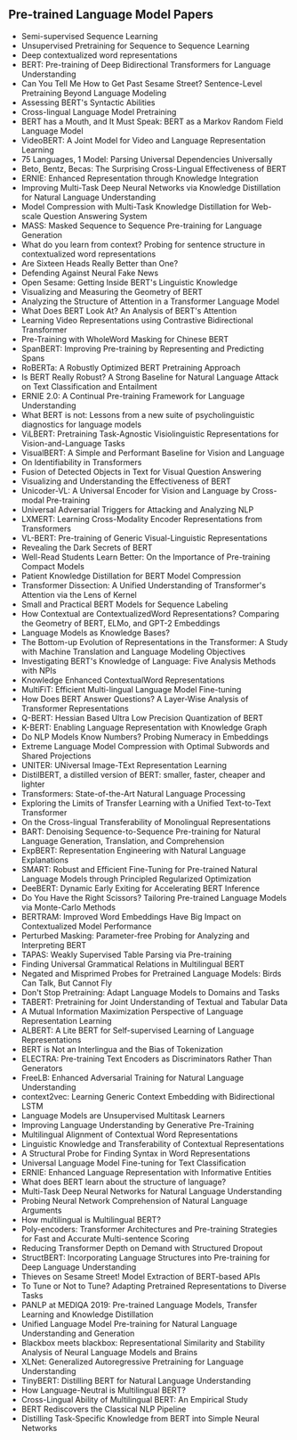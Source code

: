 <h2> Pre-trained Language Model Papers </h2>

<ul>

                             

 <li><a target="_blank" href="https://github.com/manjunath5496/Pre-trained-Language-Model-Papers/blob/master/plm(1).pdf" style="text-decoration:none;">Semi-supervised Sequence Learning</a></li>

 <li><a target="_blank" href="https://github.com/manjunath5496/Pre-trained-Language-Model-Papers/blob/master/plm(2).pdf" style="text-decoration:none;">Unsupervised Pretraining for Sequence to Sequence Learning</a></li>

<li><a target="_blank" href="https://github.com/manjunath5496/Pre-trained-Language-Model-Papers/blob/master/plm(3).pdf" style="text-decoration:none;">Deep contextualized word representations</a></li>
 <li><a target="_blank" href="https://github.com/manjunath5496/Pre-trained-Language-Model-Papers/blob/master/plm(4).pdf" style="text-decoration:none;">BERT: Pre-training of Deep Bidirectional Transformers for Language Understanding</a></li>                              




<li><a target="_blank" href="https://github.com/manjunath5496/Pre-trained-Language-Model-Papers/blob/master/plm(5).pdf" style="text-decoration:none;">Can You Tell Me How to Get Past Sesame Street? Sentence-Level Pretraining Beyond Language Modeling</a></li>
<li><a target="_blank" href="https://github.com/manjunath5496/Pre-trained-Language-Model-Papers/blob/master/plm(6).pdf" style="text-decoration:none;">Assessing BERT's Syntactic Abilities</a></li>
 <li><a target="_blank" href="https://github.com/manjunath5496/Pre-trained-Language-Model-Papers/blob/master/plm(7).pdf" style="text-decoration:none;">Cross-lingual Language Model Pretraining</a></li>

 <li><a target="_blank" href="https://github.com/manjunath5496/Pre-trained-Language-Model-Papers/blob/master/plm(8).pdf" style="text-decoration:none;"> BERT has a Mouth, and It Must Speak: BERT as a Markov Random Field Language Model </a></li>
   <li><a target="_blank" href="https://github.com/manjunath5496/Pre-trained-Language-Model-Papers/blob/master/plm(9).pdf" style="text-decoration:none;">VideoBERT: A Joint Model for Video and Language Representation Learning</a></li>
  
   
 <li><a target="_blank" href="https://github.com/manjunath5496/Pre-trained-Language-Model-Papers/blob/master/plm(10).pdf" style="text-decoration:none;">75 Languages, 1 Model: Parsing Universal Dependencies Universally</a></li>                              
<li><a target="_blank" href="https://github.com/manjunath5496/Pre-trained-Language-Model-Papers/blob/master/plm(11).pdf" style="text-decoration:none;">Beto, Bentz, Becas: The Surprising Cross-Lingual Effectiveness of BERT</a></li>
<li><a target="_blank" href="https://github.com/manjunath5496/Pre-trained-Language-Model-Papers/blob/master/plm(12).pdf" style="text-decoration:none;">ERNIE: Enhanced Representation through Knowledge Integration</a></li>
<li><a target="_blank" href="https://github.com/manjunath5496/Pre-trained-Language-Model-Papers/blob/master/plm(13).pdf" style="text-decoration:none;">Improving Multi-Task Deep Neural Networks via Knowledge Distillation for Natural Language Understanding</a></li>

<li><a target="_blank" href="https://github.com/manjunath5496/Pre-trained-Language-Model-Papers/blob/master/plm(14).pdf" style="text-decoration:none;">Model Compression with Multi-Task Knowledge Distillation for Web-scale Question Answering System</a></li>
                              
<li><a target="_blank" href="https://github.com/manjunath5496/Pre-trained-Language-Model-Papers/blob/master/plm(15).pdf" style="text-decoration:none;">MASS: Masked Sequence to Sequence Pre-training for Language Generation</a></li>

<li><a target="_blank" href="https://github.com/manjunath5496/Pre-trained-Language-Model-Papers/blob/master/plm(16).pdf" style="text-decoration:none;">What do you learn from context? Probing for sentence structure in contextualized word representations </a></li>

  <li><a target="_blank" href="https://github.com/manjunath5496/Pre-trained-Language-Model-Papers/blob/master/plm(17).pdf" style="text-decoration:none;">Are Sixteen Heads Really Better than One?</a></li>   
  
<li><a target="_blank" href="https://github.com/manjunath5496/Pre-trained-Language-Model-Papers/blob/master/plm(18).pdf" style="text-decoration:none;">Defending Against Neural Fake News</a></li> 

  
<li><a target="_blank" href="https://github.com/manjunath5496/Pre-trained-Language-Model-Papers/blob/master/plm(19).pdf" style="text-decoration:none;">Open Sesame: Getting Inside BERT's Linguistic Knowledge</a></li> 

<li><a target="_blank" href="https://github.com/manjunath5496/Pre-trained-Language-Model-Papers/blob/master/plm(20).pdf" style="text-decoration:none;">Visualizing and Measuring the Geometry of BERT</a></li>

<li><a target="_blank" href="https://github.com/manjunath5496/Pre-trained-Language-Model-Papers/blob/master/plm(21).pdf" style="text-decoration:none;">Analyzing the Structure of Attention in a Transformer Language Model</a></li>
<li><a target="_blank" href="https://github.com/manjunath5496/Pre-trained-Language-Model-Papers/blob/master/plm(22).pdf" style="text-decoration:none;">What Does BERT Look At?
An Analysis of BERT's Attention</a></li> 
 
 
 
 
 
 <li><a target="_blank" href="https://github.com/manjunath5496/Pre-trained-Language-Model-Papers/blob/master/plm(23).pdf" style="text-decoration:none;">Learning Video Representations using Contrastive Bidirectional Transformer</a></li> 
 

   <li><a target="_blank" href="https://github.com/manjunath5496/Pre-trained-Language-Model-Papers/blob/master/plm(24).pdf" style="text-decoration:none;">Pre-Training with WholeWord Masking for Chinese BERT</a></li>
 
   <li><a target="_blank" href="https://github.com/manjunath5496/Pre-trained-Language-Model-Papers/blob/master/plm(25).pdf" style="text-decoration:none;">SpanBERT: Improving Pre-training by Representing and Predicting Spans</a></li>                              
 <li><a target="_blank" href="https://github.com/manjunath5496/Pre-trained-Language-Model-Papers/blob/master/plm(26).pdf" style="text-decoration:none;">RoBERTa: A Robustly Optimized BERT Pretraining Approach</a></li>
 
 
 
 <li><a target="_blank" href="https://github.com/manjunath5496/Pre-trained-Language-Model-Papers/blob/master/plm(27).pdf" style="text-decoration:none;">Is BERT Really Robust? A Strong Baseline for Natural Language Attack on Text Classification and Entailment</a></li>
   
 
   <li><a target="_blank" href="https://github.com/manjunath5496/Pre-trained-Language-Model-Papers/blob/master/plm(28).pdf" style="text-decoration:none;">ERNIE 2.0: A Continual Pre-training Framework for Language Understanding</a></li>
 
   <li><a target="_blank" href="https://github.com/manjunath5496/Pre-trained-Language-Model-Papers/blob/master/plm(29).pdf" style="text-decoration:none;">What BERT is not: Lessons from a new suite of psycholinguistic diagnostics for language models</a></li>                              

  <li><a target="_blank" href="https://github.com/manjunath5496/Pre-trained-Language-Model-Papers/blob/master/plm(30).pdf" style="text-decoration:none;">ViLBERT: Pretraining Task-Agnostic Visiolinguistic Representations for Vision-and-Language Tasks</a></li>
 
   <li><a target="_blank" href="https://github.com/manjunath5496/Pre-trained-Language-Model-Papers/blob/master/plm(31).pdf" style="text-decoration:none;">VisualBERT: A Simple and Performant Baseline for Vision and Language</a></li> 
    <li><a target="_blank" href="https://github.com/manjunath5496/Pre-trained-Language-Model-Papers/blob/master/plm(32).pdf" style="text-decoration:none;">On Identifiability in Transformers</a></li> 

   <li><a target="_blank" href="https://github.com/manjunath5496/Pre-trained-Language-Model-Papers/blob/master/plm(33).pdf" style="text-decoration:none;">Fusion of Detected Objects in Text for Visual Question Answering</a></li>                              

  <li><a target="_blank" href="https://github.com/manjunath5496/Pre-trained-Language-Model-Papers/blob/master/plm(34).pdf" style="text-decoration:none;">Visualizing and Understanding the Effectiveness of BERT</a></li> 
 
  <li><a target="_blank" href="https://github.com/manjunath5496/Pre-trained-Language-Model-Papers/blob/master/plm(35).pdf" style="text-decoration:none;">Unicoder-VL: A Universal Encoder for Vision and Language by Cross-modal Pre-training</a></li> 

  <li><a target="_blank" href="https://github.com/manjunath5496/Pre-trained-Language-Model-Papers/blob/master/plm(36).pdf" style="text-decoration:none;">Universal Adversarial Triggers for Attacking and Analyzing NLP</a></li> 
 
<li><a target="_blank" href="https://github.com/manjunath5496/Pre-trained-Language-Model-Papers/blob/master/plm(37).pdf" style="text-decoration:none;">LXMERT: Learning Cross-Modality Encoder Representations from Transformers</a></li>
 <li><a target="_blank" href="https://github.com/manjunath5496/Pre-trained-Language-Model-Papers/blob/master/plm(38).pdf" style="text-decoration:none;">VL-BERT: Pre-training of Generic Visual-Linguistic Representations</a></li>
<li><a target="_blank" href="https://github.com/manjunath5496/Pre-trained-Language-Model-Papers/blob/master/plm(39).pdf" style="text-decoration:none;">Revealing the Dark Secrets of BERT</a></li>
 <li><a target="_blank" href="https://github.com/manjunath5496/Pre-trained-Language-Model-Papers/blob/master/plm(40).pdf" style="text-decoration:none;">Well-Read Students Learn Better: On the Importance of Pre-training Compact Models</a></li>                              
<li><a target="_blank" href="https://github.com/manjunath5496/Pre-trained-Language-Model-Papers/blob/master/plm(41).pdf" style="text-decoration:none;">Patient Knowledge Distillation for BERT Model Compression</a></li>
<li><a target="_blank" href="https://github.com/manjunath5496/Pre-trained-Language-Model-Papers/blob/master/plm(42).pdf" style="text-decoration:none;">Transformer Dissection: A Unified Understanding of Transformer's Attention via the Lens of Kernel</a></li>
 
  <li><a target="_blank" href="https://github.com/manjunath5496/Pre-trained-Language-Model-Papers/blob/master/plm(43).pdf" style="text-decoration:none;">Small and Practical BERT Models for Sequence Labeling</a></li>
 <li><a target="_blank" href="https://github.com/manjunath5496/Pre-trained-Language-Model-Papers/blob/master/plm(44).pdf" style="text-decoration:none;">How Contextual are ContextualizedWord Representations? Comparing the Geometry of BERT, ELMo, and GPT-2 Embeddings</a></li>
   <li><a target="_blank" href="https://github.com/manjunath5496/Pre-trained-Language-Model-Papers/blob/master/plm(45).pdf" style="text-decoration:none;">Language Models as Knowledge Bases?</a></li>  
   
<li><a target="_blank" href="https://github.com/manjunath5496/Pre-trained-Language-Model-Papers/blob/master/plm(46).pdf" style="text-decoration:none;">The Bottom-up Evolution of Representations in the Transformer: A Study with Machine Translation and Language Modeling Objectives</a></li> 
                             
<li><a target="_blank" href="https://github.com/manjunath5496/Pre-trained-Language-Model-Papers/blob/master/plm(47).pdf" style="text-decoration:none;">Investigating BERT's Knowledge of Language: Five Analysis Methods with NPIs</a></li>
<li><a target="_blank" href="https://github.com/manjunath5496/Pre-trained-Language-Model-Papers/blob/master/plm(48).pdf" style="text-decoration:none;">Knowledge Enhanced ContextualWord Representations</a></li>

<li><a target="_blank" href="https://github.com/manjunath5496/Pre-trained-Language-Model-Papers/blob/master/plm(49).pdf" style="text-decoration:none;">MultiFiT: Efficient Multi-lingual Language Model Fine-tuning</a></li>
                              
<li><a target="_blank" href="https://github.com/manjunath5496/Pre-trained-Language-Model-Papers/blob/master/plm(50).pdf" style="text-decoration:none;">How Does BERT Answer Questions? A Layer-Wise Analysis of Transformer Representations</a></li>
<li><a target="_blank" href="https://github.com/manjunath5496/Pre-trained-Language-Model-Papers/blob/master/plm(51).pdf" style="text-decoration:none;">Q-BERT: Hessian Based Ultra Low Precision Quantization of BERT</a></li>
<li><a target="_blank" href="https://github.com/manjunath5496/Pre-trained-Language-Model-Papers/blob/master/plm(52).pdf" style="text-decoration:none;">K-BERT: Enabling Language Representation with Knowledge Graph</a></li>

<li><a target="_blank" href="https://github.com/manjunath5496/Pre-trained-Language-Model-Papers/blob/master/plm(53).pdf" style="text-decoration:none;">Do NLP Models Know Numbers? Probing Numeracy in Embeddings</a></li>
 
<li><a target="_blank" href="https://github.com/manjunath5496/Pre-trained-Language-Model-Papers/blob/master/plm(54).pdf" style="text-decoration:none;">Extreme Language Model Compression with Optimal Subwords and Shared Projections </a></li>

<li><a target="_blank" href="https://github.com/manjunath5496/Pre-trained-Language-Model-Papers/blob/master/plm(55).pdf" style="text-decoration:none;">UNITER: UNiversal Image-TExt Representation Learning</a></li>
 
  <li><a target="_blank" href="https://github.com/manjunath5496/Pre-trained-Language-Model-Papers/blob/master/plm(56).pdf" style="text-decoration:none;">DistilBERT, a distilled version of BERT: smaller, faster, cheaper and lighter </a></li>                              

  <li><a target="_blank" href="https://github.com/manjunath5496/Pre-trained-Language-Model-Papers/blob/master/plm(57).pdf" style="text-decoration:none;">Transformers: State-of-the-Art Natural Language Processing</a></li>
 
   <li><a target="_blank" href="https://github.com/manjunath5496/Pre-trained-Language-Model-Papers/blob/master/plm(58).pdf" style="text-decoration:none;">Exploring the Limits of Transfer Learning with a Unified Text-to-Text Transformer</a></li>
    <li><a target="_blank" href="https://github.com/manjunath5496/Pre-trained-Language-Model-Papers/blob/master/plm(59).pdf" style="text-decoration:none;">On the Cross-lingual Transferability of Monolingual Representations</a></li>
 
  <li><a target="_blank" href="https://github.com/manjunath5496/Pre-trained-Language-Model-Papers/blob/master/plm(60).pdf" style="text-decoration:none;">BART: Denoising Sequence-to-Sequence Pre-training for Natural Language Generation, Translation, and Comprehension </a></li>
 
   <li><a target="_blank" href="https://github.com/manjunath5496/Pre-trained-Language-Model-Papers/blob/master/plm(61).pdf" style="text-decoration:none;">ExpBERT: Representation Engineering with Natural Language Explanations</a></li>
 
   <li><a target="_blank" href="https://github.com/manjunath5496/Pre-trained-Language-Model-Papers/blob/master/plm(62).pdf" style="text-decoration:none;">SMART: Robust and Efficient Fine-Tuning for Pre-trained Natural Language Models through Principled Regularized Optimization</a></li>
 
   <li><a target="_blank" href="https://github.com/manjunath5496/Pre-trained-Language-Model-Papers/blob/master/plm(63).pdf" style="text-decoration:none;">DeeBERT: Dynamic Early Exiting for Accelerating BERT Inference</a></li>                              

  <li><a target="_blank" href="https://github.com/manjunath5496/Pre-trained-Language-Model-Papers/blob/master/plm(64).pdf" style="text-decoration:none;">Do You Have the Right Scissors? Tailoring Pre-trained Language Models via Monte-Carlo Methods</a></li>
 
   <li><a target="_blank" href="https://github.com/manjunath5496/Pre-trained-Language-Model-Papers/blob/master/plm(65).pdf" style="text-decoration:none;">BERTRAM: Improved Word Embeddings Have Big Impact on Contextualized Model Performance </a></li> 

   <li><a target="_blank" href="https://github.com/manjunath5496/Pre-trained-Language-Model-Papers/blob/master/plm(66).pdf" style="text-decoration:none;">Perturbed Masking: Parameter-free Probing for Analyzing and Interpreting BERT</a></li> 
 
   <li><a target="_blank" href="https://github.com/manjunath5496/Pre-trained-Language-Model-Papers/blob/master/plm(67).pdf" style="text-decoration:none;">TAPAS: Weakly Supervised Table Parsing via Pre-training</a></li>                              

  <li><a target="_blank" href="https://github.com/manjunath5496/Pre-trained-Language-Model-Papers/blob/master/plm(68).pdf" style="text-decoration:none;">Finding Universal Grammatical Relations in Multilingual BERT</a></li> 
 
  
   <li><a target="_blank" href="https://github.com/manjunath5496/Pre-trained-Language-Model-Papers/blob/master/plm(69).pdf" style="text-decoration:none;">Negated and Misprimed Probes for Pretrained Language Models: Birds Can Talk, But Cannot Fly</a></li>                              

  <li><a target="_blank" href="https://github.com/manjunath5496/Pre-trained-Language-Model-Papers/blob/master/plm(70).pdf" style="text-decoration:none;">Don't Stop Pretraining: Adapt Language Models to Domains and Tasks</a></li> 
  
 
 <li><a target="_blank" href="https://github.com/manjunath5496/Pre-trained-Language-Model-Papers/blob/master/plm(71).pdf" style="text-decoration:none;">TABERT: Pretraining for Joint Understanding of Textual and Tabular Data</a></li>
 
 <li><a target="_blank" href="https://github.com/manjunath5496/Pre-trained-Language-Model-Papers/blob/master/plm(72).pdf" style="text-decoration:none;">A Mutual Information Maximization Perspective of Language Representation Learning</a></li> 
 
 
 <li><a target="_blank" href="https://github.com/manjunath5496/Pre-trained-Language-Model-Papers/blob/master/plm(73).pdf" style="text-decoration:none;">ALBERT: A Lite BERT for Self-supervised Learning of Language Representations </a></li>
  <li><a target="_blank" href="https://github.com/manjunath5496/Pre-trained-Language-Model-Papers/blob/master/plm(74).pdf" style="text-decoration:none;">BERT is Not an Interlingua and the Bias of Tokenization</a></li>
    <li><a target="_blank" href="https://github.com/manjunath5496/Pre-trained-Language-Model-Papers/blob/master/plm(75).pdf" style="text-decoration:none;">ELECTRA: Pre-training Text Encoders as Discriminators Rather Than Generators</a></li>                        
<li><a target="_blank" href="https://github.com/manjunath5496/Pre-trained-Language-Model-Papers/blob/master/plm(76).pdf" style="text-decoration:none;">FreeLB: Enhanced Adversarial Training for Natural Language Understanding</a></li>


   <li><a target="_blank" href="https://github.com/manjunath5496/Pre-trained-Language-Model-Papers/blob/master/plm(77).pdf" style="text-decoration:none;">context2vec: Learning Generic Context Embedding with Bidirectional LSTM</a></li>
 
   <li><a target="_blank" href="https://github.com/manjunath5496/Pre-trained-Language-Model-Papers/blob/master/plm(78).pdf" style="text-decoration:none;">Language Models are Unsupervised Multitask Learners</a></li>
 
   <li><a target="_blank" href="https://github.com/manjunath5496/Pre-trained-Language-Model-Papers/blob/master/plm(79).pdf" style="text-decoration:none;">Improving Language Understanding by Generative Pre-Training</a></li>                              

  <li><a target="_blank" href="https://github.com/manjunath5496/Pre-trained-Language-Model-Papers/blob/master/plm(80).pdf" style="text-decoration:none;">Multilingual Alignment of Contextual Word Representations</a></li>
 
   <li><a target="_blank" href="https://github.com/manjunath5496/Pre-trained-Language-Model-Papers/blob/master/plm(81).pdf" style="text-decoration:none;">Linguistic Knowledge and Transferability of Contextual Representations </a></li> 

   <li><a target="_blank" href="https://github.com/manjunath5496/Pre-trained-Language-Model-Papers/blob/master/plm(82).pdf" style="text-decoration:none;">A Structural Probe for Finding Syntax in Word Representations</a></li> 
 
   <li><a target="_blank" href="https://github.com/manjunath5496/Pre-trained-Language-Model-Papers/blob/master/plm(83).pdf" style="text-decoration:none;">Universal Language Model Fine-tuning for Text Classification</a></li>                              

  <li><a target="_blank" href="https://github.com/manjunath5496/Pre-trained-Language-Model-Papers/blob/master/plm(84).pdf" style="text-decoration:none;">ERNIE: Enhanced Language Representation with Informative Entities</a></li> 
 
  
   <li><a target="_blank" href="https://github.com/manjunath5496/Pre-trained-Language-Model-Papers/blob/master/plm(85).pdf" style="text-decoration:none;">What does BERT learn about the structure of language?</a></li>                              

  <li><a target="_blank" href="https://github.com/manjunath5496/Pre-trained-Language-Model-Papers/blob/master/plm(86).pdf" style="text-decoration:none;">Multi-Task Deep Neural Networks for Natural Language Understanding</a></li> 
  
 
 <li><a target="_blank" href="https://github.com/manjunath5496/Pre-trained-Language-Model-Papers/blob/master/plm(87).pdf" style="text-decoration:none;">Probing Neural Network Comprehension of Natural Language Arguments</a></li>
 
 <li><a target="_blank" href="https://github.com/manjunath5496/Pre-trained-Language-Model-Papers/blob/master/plm(88).pdf" style="text-decoration:none;">How multilingual is Multilingual BERT?</a></li> 
 
 
 <li><a target="_blank" href="https://github.com/manjunath5496/Pre-trained-Language-Model-Papers/blob/master/plm(89).pdf" style="text-decoration:none;">Poly-encoders: Transformer Architectures and Pre-training Strategies for Fast and Accurate Multi-sentence Scoring</a></li>
  <li><a target="_blank" href="https://github.com/manjunath5496/Pre-trained-Language-Model-Papers/blob/master/plm(90).pdf" style="text-decoration:none;">Reducing Transformer Depth on Demand with Structured Dropout</a></li>
    <li><a target="_blank" href="https://github.com/manjunath5496/Pre-trained-Language-Model-Papers/blob/master/plm(91).pdf" style="text-decoration:none;">StructBERT: Incorporating Language Structures into Pre-training for Deep Language Understanding</a></li>                        
<li><a target="_blank" href="https://github.com/manjunath5496/Pre-trained-Language-Model-Papers/blob/master/plm(92).pdf" style="text-decoration:none;">Thieves on Sesame Street! Model Extraction of BERT-based APIs</a></li>


<li><a target="_blank" href="https://github.com/manjunath5496/Pre-trained-Language-Model-Papers/blob/master/plm(93).pdf" style="text-decoration:none;">To Tune or Not to Tune?
Adapting Pretrained Representations to Diverse Tasks</a></li>
 
 <li><a target="_blank" href="https://github.com/manjunath5496/Pre-trained-Language-Model-Papers/blob/master/plm(94).pdf" style="text-decoration:none;">PANLP at MEDIQA 2019: Pre-trained Language Models, Transfer Learning and Knowledge Distillation</a></li> 
 
 
 <li><a target="_blank" href="https://github.com/manjunath5496/Pre-trained-Language-Model-Papers/blob/master/plm(95).pdf" style="text-decoration:none;">Unified Language Model Pre-training for Natural Language Understanding and Generation</a></li>
  <li><a target="_blank" href="https://github.com/manjunath5496/Pre-trained-Language-Model-Papers/blob/master/plm(96).pdf" style="text-decoration:none;">Blackbox meets blackbox: Representational Similarity and Stability Analysis of Neural Language Models and Brains</a></li>
    <li><a target="_blank" href="https://github.com/manjunath5496/Pre-trained-Language-Model-Papers/blob/master/plm(97).pdf" style="text-decoration:none;">XLNet: Generalized Autoregressive Pretraining for Language Understanding</a></li>                        
<li><a target="_blank" href="https://github.com/manjunath5496/Pre-trained-Language-Model-Papers/blob/master/plm(98).pdf" style="text-decoration:none;">TinyBERT: Distilling BERT for Natural Language Understanding</a></li>


 <li><a target="_blank" href="https://github.com/manjunath5496/Pre-trained-Language-Model-Papers/blob/master/plm(99).pdf" style="text-decoration:none;">How Language-Neutral is Multilingual BERT?</a></li>
  <li><a target="_blank" href="https://github.com/manjunath5496/Pre-trained-Language-Model-Papers/blob/master/plm(100).pdf" style="text-decoration:none;">Cross-Lingual Ability of Multilingual BERT: An Empirical Study</a></li>
    <li><a target="_blank" href="https://github.com/manjunath5496/Pre-trained-Language-Model-Papers/blob/master/plm(101).pdf" style="text-decoration:none;">BERT Rediscovers the Classical NLP Pipeline</a></li>                        
<li><a target="_blank" href="https://github.com/manjunath5496/Pre-trained-Language-Model-Papers/blob/master/plm(102).pdf" style="text-decoration:none;">Distilling Task-Specific Knowledge from BERT into Simple Neural Networks</a></li>






</ul>
